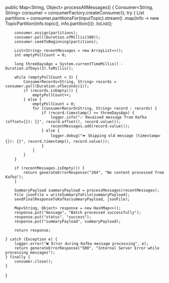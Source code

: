 public Map<String, Object> processAllMessages() {
    Consumer<String, String> consumer = consumerFactory.createConsumer();
    try {
        List<TopicPartition> partitions = consumer.partitionsFor(inputTopic).stream()
                .map(info -> new TopicPartition(info.topic(), info.partition()))
                .toList();

        consumer.assign(partitions);
        consumer.poll(Duration.ofMillis(100));
        consumer.seekToBeginning(partitions);

        List<String> recentMessages = new ArrayList<>();
        int emptyPollCount = 0;

        long threeDaysAgo = System.currentTimeMillis() - Duration.ofDays(3).toMillis();

        while (emptyPollCount < 3) {
            ConsumerRecords<String, String> records = consumer.poll(Duration.ofSeconds(1));
            if (records.isEmpty()) {
                emptyPollCount++;
            } else {
                emptyPollCount = 0;
                for (ConsumerRecord<String, String> record : records) {
                    if (record.timestamp() >= threeDaysAgo) {
                        logger.info("✅ Received message from Kafka (offset={}): {}", record.offset(), record.value());
                        recentMessages.add(record.value());
                    } else {
                        logger.debug("⏩ Skipping old message (timestamp={}): {}", record.timestamp(), record.value());
                    }
                }
            }
        }

        if (recentMessages.isEmpty()) {
            return generateErrorResponse("204", "No content processed from Kafka");
        }

        SummaryPayload summaryPayload = processMessages(recentMessages);
        File jsonFile = writeSummaryToFile(summaryPayload);
        sendFinalResponseToKafka(summaryPayload, jsonFile);

        Map<String, Object> response = new HashMap<>();
        response.put("message", "Batch processed successfully");
        response.put("status", "success");
        response.put("summaryPayload", summaryPayload);

        return response;

    } catch (Exception e) {
        logger.error("❌ Error during Kafka message processing", e);
        return generateErrorResponse("500", "Internal Server Error while processing messages");
    } finally {
        consumer.close();
    }
}
